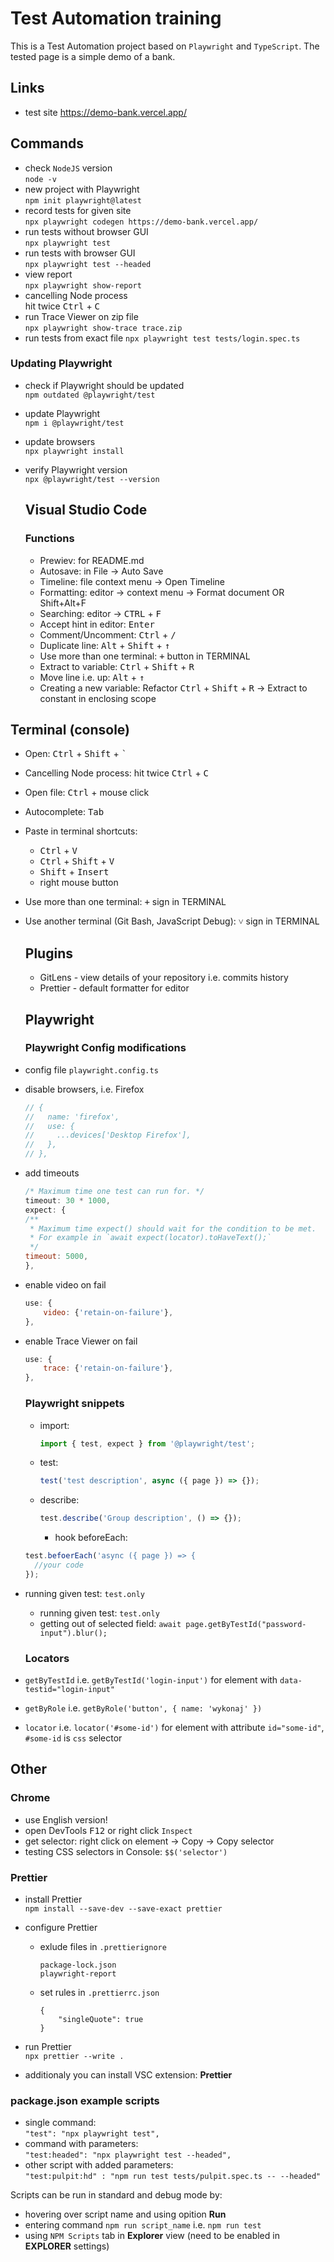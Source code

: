 # Test Automation training

This is a Test Automation project based on `Playwright` and `TypeScript`. The tested page is a simple demo of a bank.

## Links

- test site https://demo-bank.vercel.app/

## Commands

- check `NodeJS` version  
  `node -v`
- new project with Playwright  
  `npm init playwright@latest`
- record tests for given site  
  `npx playwright codegen https://demo-bank.vercel.app/`
- run tests without browser GUI  
  `npx playwright test`
- run tests with browser GUI  
  `npx playwright test --headed`
- view report  
  `npx playwright show-report`
- cancelling Node process  
  hit twice <kbd>Ctrl</kbd> + <kbd>C</kbd>
- run Trace Viewer on zip file  
  `npx playwright show-trace trace.zip`
- run tests from exact file
  `npx playwright test tests/login.spec.ts`

### Updating Playwright

- check if Playwright should be updated  
  `npm outdated @playwright/test`
- update Playwright  
  `npm i @playwright/test`
- update browsers  
  `npx playwright install`
- verify Playwright version  
  `npx @playwright/test --version`

  ## Visual Studio Code

  ### Functions

  - Prewiev: for README.md
  - Autosave: in File -> Auto Save
  - Timeline: file context menu -> Open Timeline
  - Formatting: editor -> context menu -> Format document OR Shift+Alt+F
  - Searching: editor -> <kbd>CTRL</kbd> + <kbd>F</kbd>
  - Accept hint in editor: <kbd>Enter</kbd>
  - Comment/Uncomment: <kbd>Ctrl</kbd> + <kbd>/</kbd>
  - Duplicate line: <kbd>Alt</kbd> + <kbd>Shift</kbd> + <kbd>↑</kbd>
  - Use more than one terminal: <kbd>+</kbd> button in TERMINAL
  - Extract to variable: <kbd>Ctrl</kbd> + <kbd>Shift</kbd> + <kbd>R</kbd>
  - Move line i.e. up: <kbd>Alt</kbd> + <kbd>↑</kbd>
  - Creating a new variable: Refactor <kbd>Ctrl</kbd> + <kbd>Shift</kbd> + <kbd>R</kbd> -> Extract to constant in enclosing scope

## Terminal (console)

- Open: <kbd>Ctrl</kbd> + <kbd>Shift</kbd> + <kbd>`</kbd>
- Cancelling Node process: hit twice <kbd>Ctrl</kbd> + <kbd>C</kbd>
- Open file: <kbd>Ctrl</kbd> + mouse click
- Autocomplete: <kbd>Tab</kbd>
- Paste in terminal shortcuts:
  - <kbd>Ctrl</kbd> + <kbd>V</kbd>
  - <kbd>Ctrl</kbd> + <kbd>Shift</kbd> + <kbd>V</kbd>
  - <kbd>Shift</kbd> + <kbd>Insert</kbd>
  - right mouse button
- Use more than one terminal: <kbd>+</kbd> sign in TERMINAL
- Use another terminal (Git Bash, JavaScript Debug): <kbd>˅</kbd> sign in TERMINAL

  ## Plugins

  - GitLens - view details of your repository i.e. commits history
  - Prettier - default formatter for editor

  ## Playwright

  ### Playwright Config modifications

- config file `playwright.config.ts`
- disable browsers, i.e. Firefox
  ```javascript
  // {
  //   name: 'firefox',
  //   use: {
  //     ...devices['Desktop Firefox'],
  //   },
  // },
  ```
- add timeouts

  ```javascript
  /* Maximum time one test can run for. */
  timeout: 30 * 1000,
  expect: {
  /**
   * Maximum time expect() should wait for the condition to be met.
   * For example in `await expect(locator).toHaveText();`
   */
  timeout: 5000,
  },
  ```

- enable video on fail
  ```javascript
  use: {
      video: {'retain-on-failure'},
  },
  ```
- enable Trace Viewer on fail

  ```javascript
  use: {
      trace: {'retain-on-failure'},
  },
  ```

  ### Playwright snippets

  - import:
    ```typescript
    import { test, expect } from '@playwright/test';
    ```
  - test:

    ```typescript
    test('test description', async ({ page }) => {});
    ```

  - describe:

    ```typescript
    test.describe('Group description', () => {});
    ```

    - hook beforeEach:

  ```typescript
  test.befoerEach('async ({ page }) => {
    //your code
  });
  ```

- running given test: `test.only`

  - running given test: `test.only`
  - getting out of selected field: `await page.getByTestId("password-input").blur();`

  ### Locators

- `getByTestId` i.e. `getByTestId('login-input')` for element with `data-testid="login-input"`
- `getByRole` i.e. `getByRole('button', { name: 'wykonaj' })`
- `locator` i.e. `locator('#some-id')` for element with attribute `id="some-id"`, `#some-id` is `css` selector

## Other

### Chrome

- use English version!
- open DevTools <kbd>F12</kbd> or right click `Inspect`
- get selector: right click on element -> Copy -> Copy selector
- testing CSS selectors in Console: `$$('selector')`

### Prettier

- install Prettier  
  `npm install --save-dev --save-exact prettier`
- configure Prettier

  - exlude files in `.prettierignore`

    ```
    package-lock.json
    playwright-report

    ```

  - set rules in `.prettierrc.json`
    ```
    {
        "singleQuote": true
    }
    ```

- run Prettier  
  `npx prettier --write .`
- additionaly you can install VSC extension: **Prettier**

### package.json example scripts

- single command:  
  `"test": "npx playwright test",`
- command with parameters:  
  `"test:headed": "npx playwright test --headed",`
- other script with added parameters:  
  `"test:pulpit:hd" : "npm run test tests/pulpit.spec.ts -- --headed"`

Scripts can be run in standard and debug mode by:

- hovering over script name and using opition **Run**
- entering command `npm run script_name` i.e. `npm run test`
- using `NPM Scripts` tab in **Explorer** view (need to be enabled in **EXPLORER** settings)
